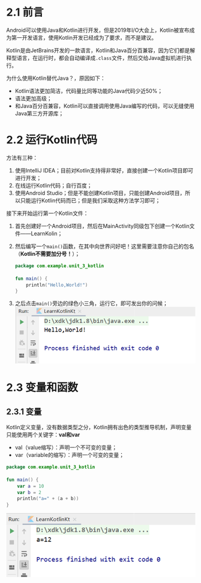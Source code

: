 # 2.1 前言

Android可以使用Java和Kotlin进行开发，但是2019年I/O大会上，Kotlin被宣布成为第一开发语言，使用Kotlin开发已经成为了要求，而不是建议。

Kotlin是由JetBrains开发的一款语言，Kotlin和Java百分百兼容，因为它们都是解释型语言，在运行时，都会自动编译成`.class`文件，然后交给Java虚拟机进行执行。

为什么使用Kotlin替代Java？，原因如下：

- Kotlin语法更加简洁，代码量比同等功能的Java代码少近50%；
- 语法更加高级；
- 和Java百分百兼容，Kotlin可以直接调用使用Java编写的代码，可以无缝使用Java第三方开源库；



# 2.2 运行Kotlin代码

方法有三种：

1. 使用IntelliJ IDEA；目前对Kotlin支持得非常好，直接创建一个Kotlin项目即可进行开发；
2. 在线运行Kotlin代码；自行百度；
3. 使用Android Studio；但是不能创建Kotlin项目，只能创建Android项目，所以只能运行Kotlin代码而已；但是我们采取这种方法学习即可；



接下来开始运行第一个Kotlin文件：

1. 首先创建好一个Android项目，然后在MainActivity同级包下创建一个Kotlin文件——LearnKolin；

2. 然后编写一个`main()`函数，在其中向世界问好吧！这里需要注意你自己的包名（**Kotlin不需要加分号！**）；

   ```kotlin
   package com.example.unit_3_kotlin
   
   fun main() {
       println("Hello,World!")
   }
   ```

3. 之后点击`main()`旁边的绿色小三角，运行它，即可发出你的问候；
   ![image-20201019163438214](img/image-20201019163438214.png)



# 2.3 变量和函数

## 2.3.1 变量

Kotlin定义变量，没有数据类型之分，Kotlin拥有出色的类型推导机制，声明变量只能使用两个关键字：**val和var**

- val（value缩写）：声明一个不可变的变量；
- var（variable的缩写）：声明一个可变的变量；

```kotlin
package com.example.unit_3_kotlin

fun main() {
    var a = 10
    var b = 2
    println("a=" + (a + b))
}
```

![image-20201019165535544](img/image-20201019165535544.png)